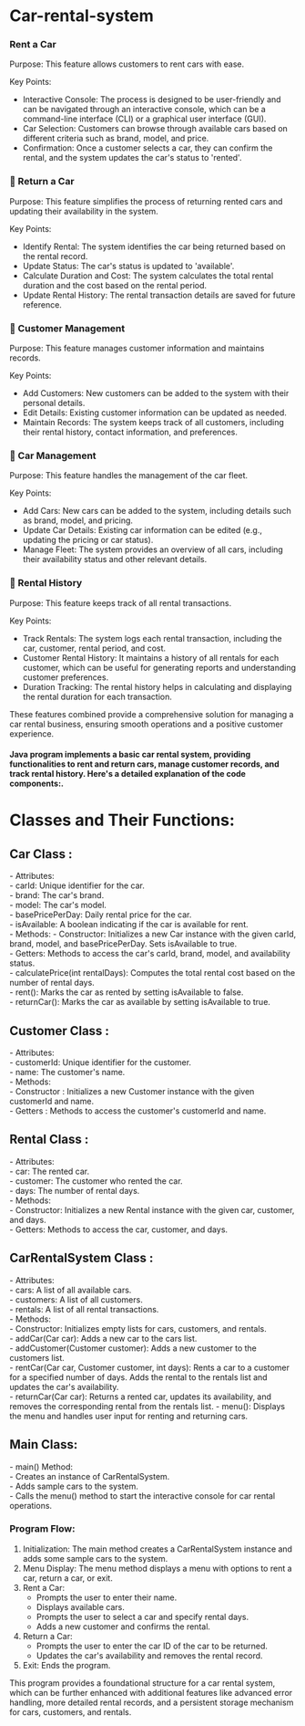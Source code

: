 # Car-rental-system

###  Rent a Car
Purpose: This feature allows customers to rent cars with ease.</br>

Key Points:</br>
- Interactive Console: The process is designed to be user-friendly and can be navigated through an interactive console, which can be a command-line interface (CLI) or a graphical user interface (GUI).</br>
- Car Selection: Customers can browse through available cars based on different criteria such as brand, model, and price.</br>
- Confirmation: Once a customer selects a car, they can confirm the rental, and the system updates the car's status to 'rented'.</br>

### 🔁 Return a Car
Purpose: This feature simplifies the process of returning rented cars and updating their availability in the system.</br>

Key Points:
- Identify Rental: The system identifies the car being returned based on the rental record.</br>
- Update Status: The car's status is updated to 'available'.</br>
- Calculate Duration and Cost: The system calculates the total rental duration and the cost based on the rental period.</br>
- Update Rental History: The rental transaction details are saved for future reference.</br>

### 👥 Customer Management
Purpose: This feature manages customer information and maintains records.</br>

Key Points:</br>
- Add Customers: New customers can be added to the system with their personal details.</br>
- Edit Details: Existing customer information can be updated as needed.</br>
- Maintain Records: The system keeps track of all customers, including their rental history, contact information, and preferences.</br>

### 🚗 Car Management
Purpose: This feature handles the management of the car fleet.</br>

Key Points:</br>
- Add Cars: New cars can be added to the system, including details such as brand, model, and pricing.</br>
- Update Car Details: Existing car information can be edited (e.g., updating the pricing or car status).</br>
- Manage Fleet: The system provides an overview of all cars, including their availability status and other relevant details.</br>

<h3> 📝 Rental History</h3>
Purpose: This feature keeps track of all rental transactions.</br>

Key Points:</br>
- Track Rentals: The system logs each rental transaction, including the car, customer, rental period, and cost.
- Customer Rental History: It maintains a history of all rentals for each customer, which can be useful for generating reports and understanding customer preferences.</br>
- Duration Tracking: The rental history helps in calculating and displaying the rental duration for each transaction.</br>

These features combined provide a comprehensive solution for managing a car rental business, ensuring smooth operations and a positive customer experience.</br>


<h4>
  Java program implements a basic car rental system, providing functionalities to rent and return cars, manage customer records, and track rental history. Here's a detailed explanation of the code components:.
</h4>
 <h1>Classes and Their Functions: </h1>

<h2> Car Class : </h2>
- Attributes:</br>
  - carId: Unique identifier for the car.</br>
  - brand: The car's brand.</br>
  - model: The car's model.</br>
  - basePricePerDay: Daily rental price for the car.</br>
  - isAvailable: A boolean indicating if the car is available for rent.</br>
- Methods:
  - Constructor: Initializes a new Car instance with the given carId, brand, model, and basePricePerDay. Sets isAvailable to true.  </br>
  - Getters: Methods to access the car's carId, brand, model, and availability status.</br>
  - calculatePrice(int rentalDays): Computes the total rental cost based on the number of rental days.</br>
  - rent(): Marks the car as rented by setting isAvailable to false.</br>
  - returnCar(): Marks the car as available by setting isAvailable to true. </br>

<h2> Customer Class : </h2>
- Attributes: </br>
  - customerId: Unique identifier for the customer. </br>
  - name: The customer's name. </br>
- Methods: </br>
  - Constructor : Initializes a new Customer instance with the given customerId and name.</br>
  - Getters : Methods to access the customer's customerId and name.</br>

<h2> Rental Class : </h2>
- Attributes: </br>
  - car: The rented car. </br>
  - customer: The customer who rented the car. </br>
  - days: The number of rental days.</br>
- Methods: </br>
  - Constructor: Initializes a new Rental instance with the given car, customer, and days.</br>
  - Getters: Methods to access the car, customer, and days. </br>

<h2> CarRentalSystem Class : </h2>
- Attributes:</br>
  - cars: A list of all available cars.</br>
  - customers: A list of all customers.</br>
  - rentals: A list of all rental transactions.</br>
- Methods:</br>
  - Constructor: Initializes empty lists for cars, customers, and rentals.</br>
  - addCar(Car car): Adds a new car to the cars list.</br>
  - addCustomer(Customer customer): Adds a new customer to the customers list.</br>
  - rentCar(Car car, Customer customer, int days): Rents a car to a customer for a specified number of days. Adds the rental to the rentals list and updates the car's availability.</br>
  - returnCar(Car car): Returns a rented car, updates its availability, and removes the corresponding rental from the rentals list.
  - menu(): Displays the menu and handles user input for renting and returning cars.</br>

<h2> Main Class: </h2>
- main() Method:</br>
  - Creates an instance of CarRentalSystem.</br>
  - Adds sample cars to the system.</br>
  - Calls the menu() method to start the interactive console for car rental operations.</br>

<h3> Program Flow: </h3>

1. Initialization: The main method creates a CarRentalSystem instance and adds some sample cars to the system. </br>
2. Menu Display: The menu method displays a menu with options to rent a car, return a car, or exit.</br>
3. Rent a Car:</br>
   - Prompts the user to enter their name.</br>
   - Displays available cars.</br>
   - Prompts the user to select a car and specify rental days.</br>
   - Adds a new customer and confirms the rental.</br>
4. Return a Car:</br>
   - Prompts the user to enter the car ID of the car to be returned.</br>
   - Updates the car's availability and removes the rental record.</br>
5. Exit: Ends the program.</br>

This program provides a foundational structure for a car rental system, which can be further enhanced with additional features like advanced error handling, more detailed rental records, and a persistent storage mechanism for cars, customers, and rentals.

